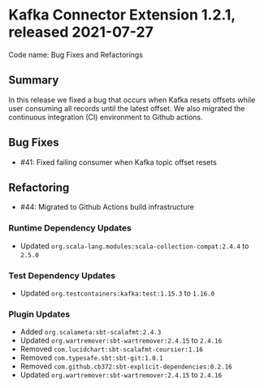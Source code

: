 # Kafka Connector Extension 1.2.1, released 2021-07-27

Code name: Bug Fixes and Refactorings

## Summary

In this release we fixed a bug that occurs when Kafka resets offsets while user consuming all records until the latest offset. We also migrated the continuous integration (CI) environment to Github actions.

## Bug Fixes

* #41: Fixed failing consumer when Kafka topic offset resets

## Refactoring

* #44: Migrated to Github Actions build infrastructure

### Runtime Dependency Updates

* Updated `org.scala-lang.modules:scala-collection-compat:2.4.4` to `2.5.0`

### Test Dependency Updates

* Updated `org.testcontainers:kafka:test:1.15.3` to `1.16.0`

### Plugin Updates

* Added `org.scalameta:sbt-scalafmt:2.4.3`
* Updated `org.wartremover:sbt-wartremover:2.4.15` to `2.4.16`
* Removed `com.lucidchart:sbt-scalafmt-coursier:1.16`
* Removed `com.typesafe.sbt:sbt-git:1.0.1`
* Removed `com.github.cb372:sbt-explicit-dependencies:0.2.16`
* Updated `org.wartremover:sbt-wartremover:2.4.15` to `2.4.16`
